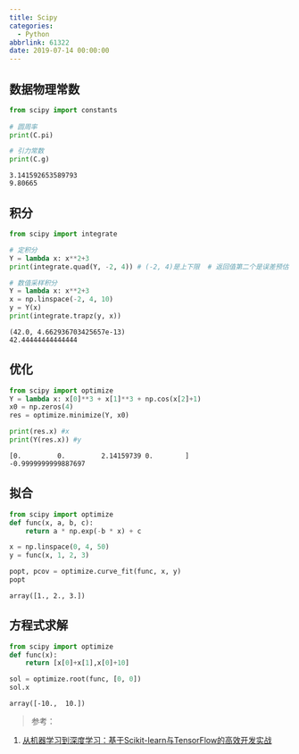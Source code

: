 ```yaml
---
title: Scipy
categories:
  - Python
abbrlink: 61322
date: 2019-07-14 00:00:00
---
```


## 数据物理常数


```python
from scipy import constants
    
# 圆周率
print(C.pi)

# 引力常数
print(C.g)
```

    3.141592653589793
    9.80665


## 积分


```python
from scipy import integrate

# 定积分
Y = lambda x: x**2+3
print(integrate.quad(Y, -2, 4)) # (-2, 4)是上下限  # 返回值第二个是误差预估

# 数值采样积分
Y = lambda x: x**2+3
x = np.linspace(-2, 4, 10)
y = Y(x)
print(integrate.trapz(y, x))
```

    (42.0, 4.662936703425657e-13)
    42.44444444444444


## 优化


```python
from scipy import optimize
Y = lambda x: x[0]**3 + x[1]**3 + np.cos(x[2]+1)
x0 = np.zeros(4)
res = optimize.minimize(Y, x0)

print(res.x) #x
print(Y(res.x)) #y
```

    [0.         0.         2.14159739 0.        ]
    -0.9999999999887697


## 拟合


```python
from scipy import optimize
def func(x, a, b, c):
    return a * np.exp(-b * x) + c

x = np.linspace(0, 4, 50)
y = func(x, 1, 2, 3)

popt, pcov = optimize.curve_fit(func, x, y)
popt
```




    array([1., 2., 3.])



## 方程式求解


```python
from scipy import optimize
def func(x):
    return [x[0]+x[1],x[0]+10]

sol = optimize.root(func, [0, 0])
sol.x
```




    array([-10.,  10.])



> 参考：

1. [从机器学习到深度学习：基于Scikit-learn与TensorFlow的高效开发实战](http://www.broadview.com.cn/book/5337)
